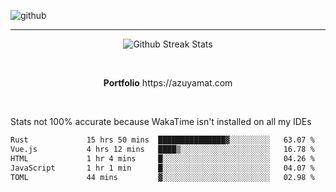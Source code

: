 ![github](https://media.discordapp.net/attachments/881363147364118528/1142610121697021952/background.png?width=1000&height=300)<br>
___
<p align="center">
  <img alt="Github Streak Stats" src="https://streak-stats.demolab.com?user=Azuyamat&theme=transparent&hide_border=true"/>
</p><br>
<p align="center">
      <strong>Portfolio</strong> https://azuyamat.com
</p><br>

Stats not 100% accurate because WakaTime isn't installed on all my IDEs
<!--START_SECTION:waka-->

```txt
Rust             15 hrs 50 mins  ███████████████▓░░░░░░░░░   63.07 %
Vue.js           4 hrs 12 mins   ████▒░░░░░░░░░░░░░░░░░░░░   16.78 %
HTML             1 hr 4 mins     █░░░░░░░░░░░░░░░░░░░░░░░░   04.26 %
JavaScript       1 hr 1 min      █░░░░░░░░░░░░░░░░░░░░░░░░   04.07 %
TOML             44 mins         ▓░░░░░░░░░░░░░░░░░░░░░░░░   02.98 %
```

<!--END_SECTION:waka-->
